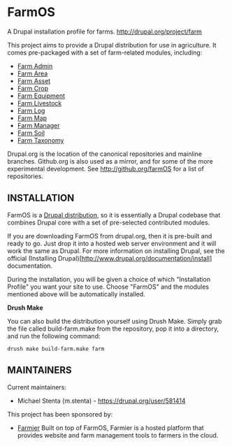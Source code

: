 FarmOS
======

A Drupal installation profile for farms. http://drupal.org/project/farm

This project aims to provide a Drupal distribution for use in agriculture. It
comes pre-packaged with a set of farm-related modules, including:

* [Farm Admin](http://drupal.org/project/farm_admin)
* [Farm Area](http://drupal.org/project/farm_area)
* [Farm Asset](http://drupal.org/project/farm_asset)
* [Farm Crop](http://drupal.org/project/farm_crop)
* [Farm Equipment](http://drupal.org/project/farm_equipment)
* [Farm Livestock](http://drupal.org/project/farm_livestock)
* [Farm Log](http://drupal.org/project/farm_log)
* [Farm Map](http://drupal.org/project/farm_map)
* [Farm Manager](http://drupal.org/project/farm_manager)
* [Farm Soil](http://drupal.org/project/farm_soil)
* [Farm Taxonomy](http://drupal.org/project/farm_taxonomy)

Drupal.org is the location of the canonical repositories and mainline branches.
Github.org is also used as a mirror, and for some of the more experimental
development. See http://github.org/farmOS for a list of repositories.

INSTALLATION
------------

FarmOS is a [Drupal distribution](http://www.drupal.org/documentation/build/distributions),
so it is essentially a Drupal codebase that combines Drupal core with a set of
pre-selected contributed modules.

If you are downloading FarmOS from drupal.org, then it is pre-built and
ready to go. Just drop it into a hosted web server environment and it will work
the same as Drupal. For more information on installing Drupal, see the official
(Installing Drupal)[http://www.drupal.org/documentation/install] documentation.

During the installation, you will be given a choice of which "Installation
Profile" you want your site to use. Choose "FarmOS" and the modules
mentioned above will be automatically installed.

**Drush Make**

You can also build the distribution yourself using Drush Make. Simply grab the
file called build-farm.make from the repository, pop it into a directory, and
run the following command:

    drush make build-farm.make farm

MAINTAINERS
-----------

Current maintainers:
 * Michael Stenta (m.stenta) - https://drupal.org/user/581414

This project has been sponsored by:
 * [Farmier](http://farmier.com)
   Built on top of FarmOS, Farmier is a hosted platform that provides
   website and farm management tools to farmers in the cloud.
